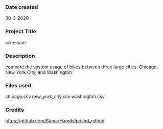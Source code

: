 ### Date created
30-3-2020

### Project Title
bikeshare

### Description

compare the system usage of bikes between three large cities: Chicago, New York City, and Washington
### Files used

chicago.csv
new_york_city.csv
washington.csv
### Credits
https://github.com/SamarHamdy/pdsnd_github 
